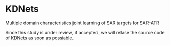 # KDNets
Multiple domain characteristics joint learning of SAR targets for SAR-ATR




Since this study is under review, if accepted, we will relase the source code of KDNets as soon as possiable.

